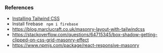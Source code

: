 ### References 
* <a href="https://devdojo.com/savio/set-up-tailwind-in-react-the-fastest-way">Installing Tailwind CSS</a>
* Install firebase ``` npm i firebase```
* https://blog.marclucraft.co.uk/masonry-layout-with-tailwindcss
* https://stackoverflow.com/questions/64715345/box-shadow-getting-clipped-on-css-grid-masonry-effect
* https://www.npmjs.com/package/react-responsive-masonry